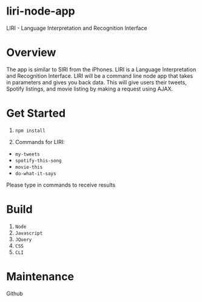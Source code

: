 # liri-node-app

LIRI - Language Interpretation and Recognition Interface

# Overview
  
The app is similar to SIRI from the iPhones. LIRI is a Language Interpretation and Recognition Interface. LIRI will be a command line node app that takes in parameters and gives you back data. This will give users their tweets, Spotify listings, and movie listing by making a request using AJAX.

# Get Started 

1. `npm install`

2. Commands for LIRI:

 - `my-tweets`
 - `spotify-this-song`
 - `movie-this`
 - `do-what-it-says`
 
  Please type in commands to receive results
  
# Build

1. `Node`
2. `Javascript`
3. `JQuery`
4. `CSS`
5. `CLI`


# Maintenance 

Github

  
 
